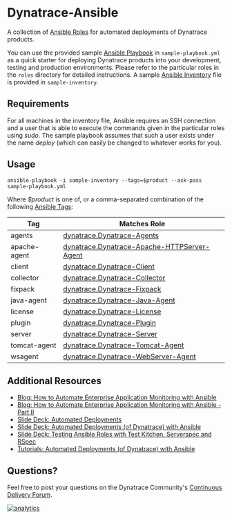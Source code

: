 # Dynatrace-Ansible

A collection of [Ansible Roles](http://docs.ansible.com/playbooks_roles.html) for automated deployments of Dynatrace products.

You can use the provided sample [Ansible Playbook](http://docs.ansible.com/playbooks.html) in ```sample-playbook.yml``` as a quick starter for deploying Dynatrace products into your development, testing and production environments. Please refer to the particular roles in the ```roles``` directory for detailed instructions. A sample [Ansible Inventory](http://docs.ansible.com/intro_inventory.html) file is provided in ```sample-inventory```.

## Requirements

For all machines in the inventory file, Ansible requires an SSH connection and a user that is able to execute the commands given in the particular roles using *sudo*. The sample playbook assumes that such a user exists under the name *deploy* (which can easily be changed to whatever works for you).

## Usage

```
ansible-playbook -i sample-inventory --tags=$product --ask-pass sample-playbook.yml
```

Where *$product* is one of, or a comma-separated combination of the following [Ansible Tags](http://docs.ansible.com/playbooks_tags.html):

| Tag          | Matches Role |
|--------------|--------------|
| agents       | [dynatrace.Dynatrace-Agents](https://galaxy.ansible.com/list#/roles/2620) |
| apache-agent | [dynatrace.Dynatrace-Apache-HTTPServer-Agent](https://galaxy.ansible.com/list#/roles/2681) |
| client       | [dynatrace.Dynatrace-Client](https://galaxy.ansible.com/list#/roles/2856) |
| collector    | [dynatrace.Dynatrace-Collector](https://galaxy.ansible.com/list#/roles/2621) |
| fixpack      | [dynatrace.Dynatrace-Fixpack](https://galaxy.ansible.com/list#/roles/2627) |
| java-agent   | [dynatrace.Dynatrace-Java-Agent](https://galaxy.ansible.com/list#/roles/2653) |
| license      | [dynatrace.Dynatrace-License](https://galaxy.ansible.com/list#/roles/2626) |
| plugin       | [dynatrace.Dynatrace-Plugin](https://galaxy.ansible.com/list#/roles/2628) |
| server       | [dynatrace.Dynatrace-Server](https://galaxy.ansible.com/list#/roles/2623) |
| tomcat-agent | [dynatrace.Dynatrace-Tomcat-Agent](https://galaxy.ansible.com/list#/roles/2654) |
| wsagent      | [dynatrace.Dynatrace-WebServer-Agent](https://galaxy.ansible.com/list#/roles/2625) |

## Additional Resources

- [Blog: How to Automate Enterprise Application Monitoring with Ansible](http://apmblog.dynatrace.com/2015/03/04/how-to-automate-enterprise-application-monitoring-with-ansible/)
- [Blog: How to Automate Enterprise Application Monitoring with Ansible - Part II](http://apmblog.dynatrace.com/2015/04/23/how-to-automate-enterprise-application-monitoring-with-ansible-part-ii/)
- [Slide Deck: Automated Deployments](http://slideshare.net/MartinEtmajer/automated-deployments-slide-share)
- [Slide Deck: Automated Deployments (of Dynatrace) with Ansible](http://www.slideshare.net/MartinEtmajer/automated-deployments-with-ansible)
- [Slide Deck: Testing Ansible Roles with Test Kitchen, Serverspec and RSpec](http://www.slideshare.net/MartinEtmajer/testing-ansible-roles-with-test-kitchen-serverspec-and-rspec-48185017)
- [Tutorials: Automated Deployments (of Dynatrace) with Ansible](https://community.compuwareapm.com/community/display/COE/Tutorials+on+Automated+Deployments#TutorialsonAutomatedDeployments-ansible)

## Questions?

Feel free to post your questions on the Dynatrace Community's [Continuous Delivery Forum](https://community.dynatrace.com/community/pages/viewpage.action?pageId=46628921).

[![analytics](https://www.google-analytics.com/collect?v=1&t=pageview&_s=1&dl=https%3A%2F%2Fgithub.com%2FdynaTrace&dp=%2FDynatrace-Ansible&dt=Dynatrace-Ansible&_u=Dynatrace~&cid=github.com%2FdynaTrace&tid=UA-54510554-5&aip=1)]()